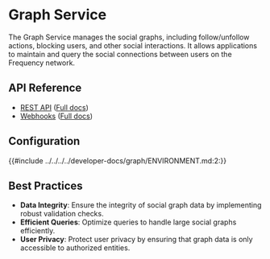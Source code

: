 # Graph Service

The Graph Service manages the social graphs, including follow/unfollow actions, blocking users, and other social interactions. It allows applications to maintain and query the social connections between users on the Frequency network.

## **API Reference**

- [REST API](./Api.md) (<a target="_blank" href="https://projectlibertylabs.github.io/gateway/graph">Full docs</a>)
- [Webhooks](./Webhooks.md) (<a target="_blank" href="https://projectlibertylabs.github.io/gateway/graph/webhooks.html">Full docs</a>)


## **Configuration**

{{#include ../../../../developer-docs/graph/ENVIRONMENT.md:2:}}


## **Best Practices**

- **Data Integrity**: Ensure the integrity of social graph data by implementing robust validation checks.
- **Efficient Queries**: Optimize queries to handle large social graphs efficiently.
- **User Privacy**: Protect user privacy by ensuring that graph data is only accessible to authorized entities.
